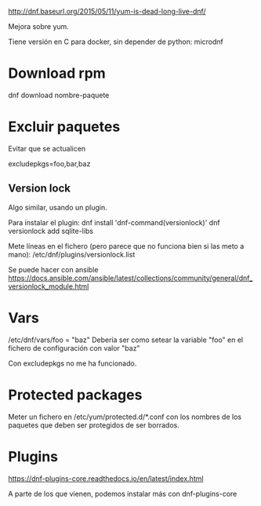 <http://dnf.baseurl.org/2015/05/11/yum-is-dead-long-live-dnf/>

Mejora sobre yum.

Tiene versión en C para docker, sin depender de python: microdnf

# Download rpm

dnf download nombre-paquete

# Excluir paquetes

Evitar que se actualicen

excludepkgs=foo,bar,baz

## Version lock

Algo similar, usando un plugin.

Para instalar el plugin:
dnf install 'dnf-command(versionlock)'
dnf versionlock add sqlite-libs

Mete líneas en el fichero (pero parece que no funciona bien si las meto a mano):
/etc/dnf/plugins/versionlock.list

Se puede hacer con ansible
<https://docs.ansible.com/ansible/latest/collections/community/general/dnf_versionlock_module.html>

# Vars

/etc/dnf/vars/foo = "baz"
Debería ser como setear la variable "foo" en el fichero de configuración con valor "baz"

Con excludepkgs no me ha funcionado.

# Protected packages

Meter un fichero en /etc/yum/protected.d/\*.conf con los nombres de los paquetes que deben ser protegidos de ser borrados.

# Plugins

<https://dnf-plugins-core.readthedocs.io/en/latest/index.html>

A parte de los que vienen, podemos instalar más con dnf-plugins-core
